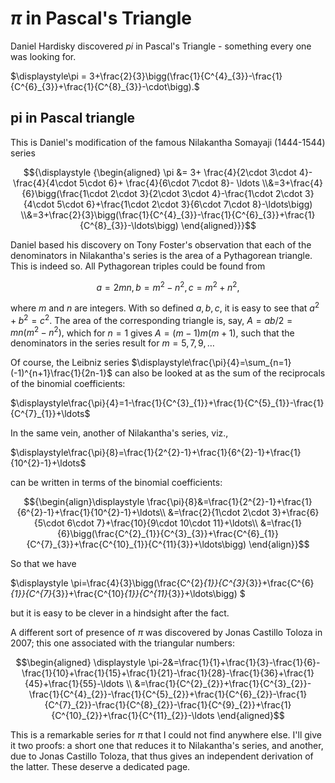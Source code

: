 $\pi$ in Pascal's Triangle
==========================
Daniel Hardisky discovered $pi$ in Pascal's Triangle - something every one was looking for.

$\displaystyle\pi = 3+\frac{2}{3}\bigg(\frac{1}{C^{4}_{3}}-\frac{1}{C^{6}_{3}}+\frac{1}{C^{8}_{3}}-\cdot\bigg).$

pi in Pascal triangle
---------------------
This is Daniel's modification of the famous Nilakantha Somayaji (1444-1544) series

$${\displaystyle {\begin{aligned} \pi &= 3+ \frac{4}{2\cdot 3\cdot 4}- \frac{4}{4\cdot 5\cdot 6}+ \frac{4}{6\cdot 7\cdot 8}- \ldots \\&=3+\frac{4}{6}\bigg(\frac{1\cdot 2\cdot 3}{2\cdot 3\cdot 4}-\frac{1\cdot 2\cdot 3}{4\cdot 5\cdot 6}+\frac{1\cdot 2\cdot 3}{6\cdot 7\cdot 8}-\ldots\bigg) \\&=3+\frac{2}{3}\bigg(\frac{1}{C^{4}_{3}}-\frac{1}{C^{6}_{3}}+\frac{1}{C^{8}_{3}}-\ldots\bigg) \end{aligned}}}$$

Daniel based his discovery on Tony Foster's observation that each of the denominators in Nilakantha's series is the area of a Pythagorean triangle. This is indeed so. All Pythagorean triples could be found from

$$a=2mn, b=m^{2}-n^{2}, c=m^{2}+n^{2},$$

where $m$ and $n$ are integers. With so defined $a,b,c,$ it is easy to see that $a^{2}+b^{2}=c^{2}.$ The area of the corresponding triangle is, say, $A=ab/2=mn(m^{2}-n^{2}),$ which for $n=1$ gives $A=(m-1)m(m+1),$ such that the denominators in the series result for $m=5,7,9,\ldots$

Of course, the Leibniz series $\displaystyle\frac{\pi}{4}=\sum_{n=1}(-1)^{n+1}\frac{1}{2n-1}$ can also be looked at as the sum of the reciprocals of the binomial coefficients:

$\displaystyle\frac{\pi}{4}=1-\frac{1}{C^{3}_{1}}+\frac{1}{C^{5}_{1}}-\frac{1}{C^{7}_{1}}+\ldots$

In the same vein, another of Nilakantha's series, viz.,

$\displaystyle\frac{\pi}{8}=\frac{1}{2^{2}-1}+\frac{1}{6^{2}-1}+\frac{1}{10^{2}-1}+\ldots$

can be written in terms of the binomial coefficients:

$${\begin{align}\displaystyle \frac{\pi}{8}&=\frac{1}{2^{2}-1}+\frac{1}{6^{2}-1}+\frac{1}{10^{2}-1}+\ldots\\ &=\frac{2}{1\cdot 2\cdot 3}+\frac{6}{5\cdot 6\cdot 7}+\frac{10}{9\cdot 10\cdot 11}+\ldots\\ &=\frac{1}{6}\bigg(\frac{C^{2}_{1}}{C^{3}_{3}}+\frac{C^{6}_{1}}{C^{7}_{3}}+\frac{C^{10}_{1}}{C^{11}{3}}+\ldots\bigg) \end{align}}$$

So that we have

$\displaystyle \pi=\frac{4}{3}\bigg(\frac{C^{2}_{1}}{C^{3}_{3}}+\frac{C^{6}_{1}}{C^{7}_{3}}+\frac{C^{10}_{1}}{C^{11}_{3}}+\ldots\bigg) $

but it is easy to be clever in a hindsight after the fact.

A different sort of presence of $\pi$ was discovered by Jonas Castillo Toloza in 2007; this one associated with the triangular numbers:

$$\begin{aligned} \displaystyle \pi-2&=\frac{1}{1}+\frac{1}{3}-\frac{1}{6}-\frac{1}{10}+\frac{1}{15}+\frac{1}{21}-\frac{1}{28}-\frac{1}{36}+\frac{1}{45}+\frac{1}{55}-\ldots \\ &=\frac{1}{C^{2}_{2}}+\frac{1}{C^{3}_{2}}-\frac{1}{C^{4}_{2}}-\frac{1}{C^{5}_{2}}+\frac{1}{C^{6}_{2}}-\frac{1}{C^{7}_{2}}-\frac{1}{C^{8}_{2}}-\frac{1}{C^{9}_{2}}+\frac{1}{C^{10}_{2}}+\frac{1}{C^{11}_{2}}-\ldots \end{aligned}$$

This is a remarkable series for $\pi$ that I could not find anywhere else. I'll give it two proofs: a short one that reduces it to Nilakantha's series, and another, due to Jonas Castillo Toloza, that thus gives an independent derivation of the latter. These deserve a dedicated page.